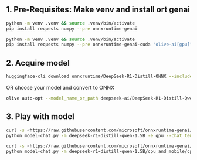 ## 1. Pre-Requisites: Make venv and install ort genai
```bash
python -m venv .venv && source .venv/bin/activate
pip install requests numpy --pre onnxruntime-genai
```

```bash
python -m venv .venv && source .venv/bin/activate
pip install requests numpy --pre onnxruntime-genai-cuda "olive-ai[gpu]"
```

## 2. Acquire model

```bash
huggingface-cli download onnxruntime/DeepSeek-R1-Distill-ONNX --include 'deepseek-r1-distill-qwen-1.5B/*' --local-dir .
```
OR choose your model and convert to ONNX

```bash
olive auto-opt --model_name_or_path deepseek-ai/DeepSeek-R1-Distill-Qwen-1.5B --output_path ./deepseek-r1-distill-qwen-1.5B --device gpu --provider CUDAExecutionProvider --precision int4 --use_model_builder --log_level 1
```

## 3. Play with model

```bash
curl -s <https://raw.githubusercontent.com/microsoft/onnxruntime-genai/refs/heads/main/examples/python/model-chat.py>
python model-chat.py -m deepseek-r1-distill-qwen-1.5B -e gpu --chat_template "<|begin▁of▁sentence|><|User|>{input}<|Assistant|>"
```

```bash
curl -s <https://raw.githubusercontent.com/microsoft/onnxruntime-genai/refs/heads/main/examples/python/model-chat.py>
python model-chat.py -m deepseek-r1-distill-qwen-1.5B/cpu_and_mobile/cpu-int4-rtn-block-32-acc-level-4/ -e cpu
```
